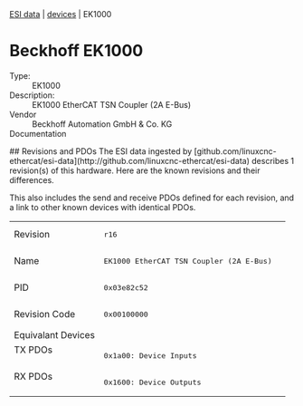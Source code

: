 <div class="nav"><a href="/esi-data">ESI data</a> | <a href="/esi-data/devices">devices</a> | EK1000</div>

#  Beckhoff EK1000

<dl>
  <dt>Type:</dt><dd>EK1000</dd>
  <dt>Description:</dt><dd>EK1000 EtherCAT TSN Coupler (2A E-Bus)</dd>
  <dt>Vendor</dt><dd>Beckhoff Automation GmbH & Co. KG</dd>
  <dt>Documentation</dt><dd><a href=""></a></dd>
</dl>
## Revisions and PDOs
The ESI data ingested by [github.com/linuxcnc-ethercat/esi-data](http://github.com/linuxcnc-ethercat/esi-data) describes 1 revision(s) of this hardware.  Here are the known revisions and their differences.

This also includes the send and receive PDOs defined for each revision, and a link to other known devices with identical PDOs.

<table>
<tr >
<td class="first">Revision</td>
<td ><pre>r16</pre></td>
</tr>
<tr >
<td class="first">Name</td>
<td ><pre>EK1000 EtherCAT TSN Coupler (2A E-Bus)</pre></td>
</tr>
<tr >
<td class="first">PID</td>
<td ><pre>0x03e82c52</pre></td>
</tr>
<tr >
<td class="first">Revision Code</td>
<td ><pre>0x00100000</pre></td>
</tr>
<tr >
<td class="first">Equivalant Devices</td>
<td ></td>
</tr>
<tr class="txpdo pdosection">
<td class="first" rowspan=1 valign=top>TX PDOs</td>
<td><pre>0x1a00: Device Inputs</pre></td>
<td></td>
</tr>
<tr class="rxpdo pdosection">
<td class="first" rowspan=1 valign=top>RX PDOs</td>
<td><pre>0x1600: Device Outputs</pre></td>
<td></td>
</tr>
</table>
